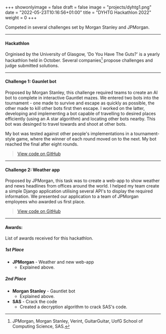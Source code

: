 +++
showonlyimage = false
draft = false
image = "projects/dyhtg1.png"
date = "2022-05-23T10:16:56+01:00"
title = "DYHTG Hackathlon 2022"
weight = 0
+++

Competed in several challenges set by Morgan Stanley and JPMorgan. 
<!--more-->
--- 

#### Hackathlon 
Orginised by the University of Glasgow, 'Do You Have The Guts?' is a yearly hackathlon held in October. Several companies[^1] propose challenges and judge submitted solutions.

---

#### Challenge 1: Gaunlet bot
Proposed by Morgan Stanley, this challenge required teams to create an AI bot to complete in interactive Gauntlet mazes. We entered two bots into the tournament - one made to survive and escape as quickly as possible, the other made to kill other bots first then escape. I worked on the latter, developing and implementing a bot capable of travelling to desired places efficiently (using an A star algorithm) and locating other bots nearby. This bot was desinged to travel towards and shoot at other bots. 

My bot was tested against other people's implementations in a tournament-style game, where the winner of each round moved on to the next. My bot reached the final after eight rounds. 

> [View code on GitHub](https://github.com/GUTS-ms/MSGauntletBot)

---

#### Challenge 2: Weather app 
Proposed by JPMorgan, this task was to create a web-app to show weather and news headlines from offices around the world. I helped my team create a simple Django application utilising several API's to display the required information. We presented our application to a team of JPMorgan employees who awarded us first place.

> [View code on GitHub](https://github.com/GUTS-jpm/jp-connect)

---

#### Awards: 
List of awards received for this hackathlon. 

##### 1st Place
- **JPMorgan** - Weather and new web-app
   - Explained above.

##### 2nd Place
- **Morgan Stanley** - Gauntlet bot
   - Explained above. 
- **SAS** - Crack the code
   - Created a decryption algorithm to crack SAS's code. 


[^1]: JPMorgan, Morgan Stanley, Verint, GuitarGuitar, UofG School of Computing Science, SAS.